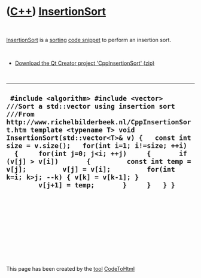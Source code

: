 



 

 

 

 

 

([C++](Cpp.md)) [InsertionSort](CppInsertionSort.md)
======================================================

 

[InsertionSort](CppInsertionSort.md) is a [sorting](CppSort.md) [code
snippet](CppCodeSnippets.md) to perform an insertion sort.

 

-   [Download the Qt Creator project
    'CppInsertionSort' (zip)](CppInsertionSort.zip)

 

  -----------------------------------------------------------------------------------------------------------------------------------------------------------------------------------------------------------------------------------------------------------------------------------------------------------------------------------------------------------------------------------------------------------------------------------------------------------------------------------------------
  ` #include <algorithm> #include <vector> ///Sort a std::vector using insertion sort ///From http://www.richelbilderbeek.nl/CppInsertionSort.htm template <typename T> void InsertionSort(std::vector<T>& v) {   const int size = v.size();   for(int i=1; i!=size; ++i)   {     for(int j=0; j<i; ++j)     {       if (v[j] > v[i])       {         const int temp = v[j];         v[j] = v[i];         for(int k=i; k>j; --k) { v[k] = v[k-1]; }         v[j+1] = temp;       }     }   } }`
  -----------------------------------------------------------------------------------------------------------------------------------------------------------------------------------------------------------------------------------------------------------------------------------------------------------------------------------------------------------------------------------------------------------------------------------------------------------------------------------------------

 

 

 

 

 





 




This page has been created by the [tool](Tools.md)
[CodeToHtml](ToolCodeToHtml.md)

